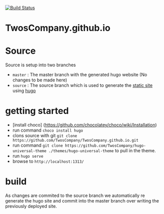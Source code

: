 [![Build Status](https://travis-ci.org/TwosCompany/TwosCompany.github.io.svg?branch=source)](https://travis-ci.org/TwosCompany/TwosCompany.github.io)

# TwosCompany.github.io

# Source

Source is setup into two branches
* `master` : The master branch with the generated hugo website (No changes to be made here)
* `source` : The source branch which is used to generate the [static site](https://twoscompany.github.io/) using [hugo](https://gohugo.io/)

# getting started

* [install choco] (https://github.com/chocolatey/choco/wiki/Installation)
* run command `choco install hugo`
* clons source with git `git clone https://github.com/TwosCompany/TwosCompany.github.io.git`
* run command `git clone https://github.com/TwosCompany/hugo-universal-theme ./themes/hugo-universal-theme` to pull in the theme.
* run `hugo serve`
* browse to `http://localhost:1313/`

# build

As changes are commited to the source branch we automatically re generate the hugo site and commit into the master branch over writing the previously deployed site.
